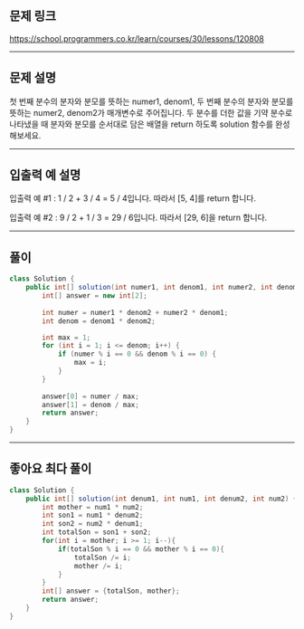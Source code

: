 ## 문제 링크

https://school.programmers.co.kr/learn/courses/30/lessons/120808

---

## 문제 설명

첫 번째 분수의 분자와 분모를 뜻하는 numer1, denom1, 두 번째 분수의 분자와 분모를 뜻하는 numer2, denom2가 매개변수로 주어집니다. 두 분수를 더한 값을 기약 분수로 나타냈을 때 분자와 분모를 순서대로 담은 배열을 return 하도록 solution 함수를 완성해보세요.

---

## 입출력 예 설명

입출력 예 #1 : 1 / 2 + 3 / 4 = 5 / 4입니다. 따라서 [5, 4]를 return 합니다.

입출력 예 #2 : 9 / 2 + 1 / 3 = 29 / 6입니다. 따라서 [29, 6]을 return 합니다.

---

## 풀이

```java
class Solution {
    public int[] solution(int numer1, int denom1, int numer2, int denom2) {
        int[] answer = new int[2];
        
        int numer = numer1 * denom2 + numer2 * denom1;
        int denom = denom1 * denom2;

        int max = 1;
        for (int i = 1; i <= denom; i++) {
            if (numer % i == 0 && denom % i == 0) {
                max = i;
            }
        }
        
        answer[0] = numer / max;
        answer[1] = denom / max;
        return answer;
    }
}
```

---

## 좋아요 최다 풀이

```java
class Solution {
    public int[] solution(int denum1, int num1, int denum2, int num2) {
        int mother = num1 * num2;
        int son1 = num1 * denum2;
        int son2 = num2 * denum1;
        int totalSon = son1 + son2;
        for(int i = mother; i >= 1; i--){
            if(totalSon % i == 0 && mother % i == 0){
                totalSon /= i;
                mother /= i;
            }
        }
        int[] answer = {totalSon, mother};
        return answer;
    }
}
```
